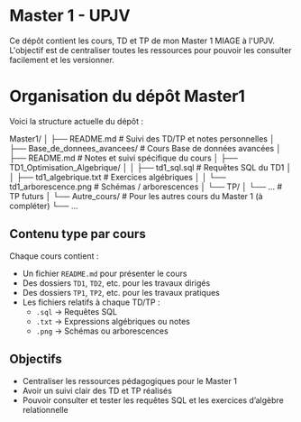 # Master 1 - UPJV

Ce dépôt contient les cours, TD et TP de mon Master 1 MIAGE à l'UPJV.  
L'objectif est de centraliser toutes les ressources pour pouvoir les consulter facilement et les versionner.

# Organisation du dépôt Master1

Voici la structure actuelle du dépôt :

Master1/
│
├── README.md                     # Suivi des TD/TP et notes personnelles
│
├── Base_de_donnees_avancees/     # Cours Base de données avancées
│   ├── README.md                 # Notes et suivi spécifique du cours
│   ├── TD1_Optimisation_Algebrique/
│   │   ├── td1_sql.sql           # Requêtes SQL du TD1
│   │   ├── td1_algebrique.txt    # Exercices algébriques
│   │   └── td1_arborescence.png # Schémas / arborescences
│   └── TP/
│       └── ...                   # TP futurs
│
└── Autre_cours/                  # Pour les autres cours du Master 1 (à compléter)
    └── ...


## Contenu type par cours

Chaque cours contient :
- Un fichier `README.md` pour présenter le cours
- Des dossiers `TD1`, `TD2`, etc. pour les travaux dirigés
- Des dossiers `TP1`, `TP2`, etc. pour les travaux pratiques
- Les fichiers relatifs à chaque TD/TP :  
  - `.sql` → Requêtes SQL  
  - `.txt` → Expressions algébriques ou notes  
  - `.png` → Schémas ou arborescences

## Objectifs

- Centraliser les ressources pédagogiques pour le Master 1
- Avoir un suivi clair des TD et TP réalisés
- Pouvoir consulter et tester les requêtes SQL et les exercices d’algèbre relationnelle
